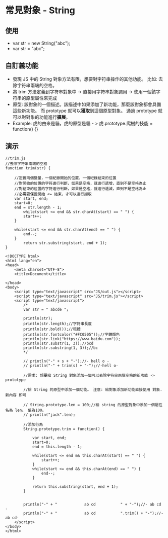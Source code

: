 # 常見對象 - String

## 使用
- var str = new String("abc");
- var str = "abc";

## 自訂義功能
- 發現 JS 中的 String               對象方法有限，想要對字符串操作的其他功能。
  比如: 去除字符串兩端的空格。
- 將 trim 方法定義到字符串對象中 -> 直接用字符串對象調用 -> 使用一個該字符串的原型屬性來完成
- 原型: 該對象的一個描述。該描述中如果添加了新功能，那麼該對象都會具備這些新功能。
  而 prototype 就可以**獲取**到這個原型對象。
  通過 prototype 就可以對對象的功能進行**擴展**。
- Example: 虎的由來是貓，虎的原型是貓 - > 虎.prototype.爬樹的技能 = function() {}

## 演示
```
//trim.js
//去除字符串兩端的空格
function trim(str) {

	//定義兩個變量，一個紀錄開始的位置，一個紀錄結束的位置
	//對開始的位置的字符進行判斷，如果是空格，就進行遞增，直到不是空格為止
	//對結束的位置的字符進行判斷，如果是空格，就進行遞減，直到不是空格為止
	//必需要保證開始 <= 結束，才可以進行擷取
	var start, end;
	start=0;
	end = str.length - 1;
		while(start <= end && str.charAt(start) == " ") {
		start++;
	}

	while(start <= end && str.charAt(end) == " ") {
		end--;
	}	
		return str.substring(start, end + 1);
}

<!DOCTYPE html>
<html lang="en">
<head>
	<meta charset="UTF-8">
	<title>Document</title>

</head>
<body>
	<script type="text/javascript" src="JS/out.js"></script>
	<script type="text/javascript" src="JS/trim.js"></script>
	<script type="text/javascript">
		/*
		var str = " abcde ";

		println(str);
		println(str.length);//字符串長度
		println(str.bold());//粗體
		println(str.fontcolor("#FC0505"));//字體顏色
		println(str.link("https://www.baidu.com"));
		println(str.substr(1, 3));//bcd
		println(str.substring(1, 3));//bc
		*/

		// println("-" + s + "-");//- hell o -
		// println("-" + trim(s) + "-");//-hell o-

		//需求: 想要給 String 對象添加一個可以去除字符串兩端空格的新功能 -> prototype

		//給 String 的原型中添加一個功能。 注意: 給對象添加新功能直接使用 對象.新內容 即可
		
		// String.prototype.len = 100;//給 string 的原型對象中添加一個屬性名為 len。 值為100。
		// println("jack".len);

		//添加行為
		String.prototype.trim = function() {

			var start, end;
			start=0;
			end = this.length - 1;

			while(start <= end && this.charAt(start) == " ") {
				start++;
			}
			while(start <= end && this.charAt(end) == " ") {
				end--;
			}	

			return this.substring(start, end + 1);
		}


		println("-" + "            ab cd           " + "-");//- ab cd -
		println("-" + "            ab cd           ".trim() + "-");//-ab cd-
	</script>
</body>
</html>
```
